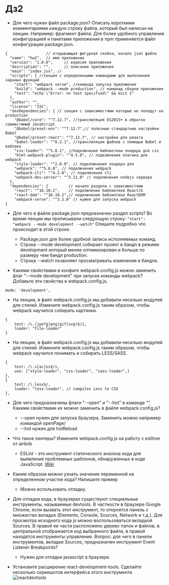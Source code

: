 # Дз2

- Для чего нужен файл package.json? Описать короткими комментариями каждую строку файла, который был написан на лекции. Например:
фрагмент файла:
Для более удобного управления конфигурацией и пакетами приложения в npm применяется файл конфигурации package.json.
```
{                 // открывающая фигурная скобка, начало json файла
  "name": "hw2",  // имя приложение
  "version": "1.0.0",     // верисия приложения
  "description": "",      // описание приложения
  "main": "index.jsx", //
  "scripts": { //секция с определенными командами для выполнения заданых функций
    "start": "webpack serve", //команда запуска приложения
    "build": "webpack --mode production", // команад сборки приложения
    "test": "echo \"Error: no test specified\" && exit 1"
  },
  "author": "",
  "license": "ISC",
  "devDependencies": { // секция с зависимостями которые не попадут на production
    "@babel/core": "^7.12.7", //транспиляция ES2015+ в обратно совместимый JavaScript
    "@babel/preset-env": "^7.12.7",// полезные стандартные настройки Babel
    "@babel/preset-react": "^7.12.7", // настройки для реакта
    "babel-loader": "^8.2.1", //транспиляция файлов с помощью Babel и вебпака
    "css-loader": "^5.0.1", //подключения библиотеки лоадера для css
    "html-webpack-plugin": "^4.5.0", // подключения плагина для webpack
    "style-loader": "^2.0.0", // подкллючения лоадера для 
    "webpack": "^5.6.0", // подключения webpack
    "webpack-cli": "^4.2.0", // подключения cli
    "webpack-dev-server": "^3.11.0" // подключения nodejs сервера
  },
  "dependencies": {         // начало раздела с зависимостями
    "react": "^16.10.2",    // подключение библиотеки ReactJS
    "react-dom": "^16.10.2",// подключение библиотеки ReactDOM
    "webpack-serve": "^3.2.0" // нужен для запуска webpack
}
```
- Для чего в файле package.json предназначен раздел scripts? Во время лекции мы прописывали следующую строку: `"start": "webpack --mode development --watch"` Опишите подробно что происходит в этой строке.

    - Package.json для более удобной записи исполняемых команд.
    - Строка --mode development собирает проект в бандл в режиме development который менее оптимизирован и больше по размеру чем бандл production.
    - Строка --watch позволяет просматривать изменения в бандле.

- Какими свойствами в конфиге webpack.config.js можно заменить флаг "--mode development" при запуске команды webpack?
Добавьте эти свойства в webpack.config.js.
```
mode: 'development',
```

- На лекции, в файл webpack.config.js мы добавили несклько модулей для стилей. Измените webpack.config.js таким образом, чтобы webpack научился собирать картинки.
```
{
    test: /\.(jpe?g|png|gif|svg)$/i,
    loader: "file-loader"
}
```

- На лекции, в файл webpack.config.js мы добавили несклько модулей для стилей. Измените webpack.config.js таким образом, чтобы webpack научился понимать и собирать LESS/SASS.
```
{
    test: /\.s[ac]ss$/i,
    use: ["style-loader", "css-loader", "sass-loader",]
},
{
    test: /\.less$/,
    loader: "less-loader", // compiles Less to CSS
},
```
- Для чего предназначены флаги "--open" и "--hot" в команде "". Какими свойствами их можно заменить в файле webpack.config.js?
    - --open нужен для запуска браузера. Заменить можно например командой openPage/
    - --hot нужен для hotReload
- Что такое линтеры? Измените webpack.config.js на работу с eslitner от airbnb
    - ESLint - это инструмент статического анализа кода для выявления проблемных шаблонов, обнаруженных в коде JavaScript. [Wiki](https://en.wikipedia.org/wiki/ESLint)


- Каким образом можно узнать значение переменной на определенном участке кода? Напишите пример
    - Можно использовать отладку.

- Для отладки кода, в браузерах существуют специальные инструменты, называемые devtools. 
В частности в браузере Google Chrome, если вызвать этот инструмент, 
то откроется панель с множество вкладок (Elements, Console, Sources, Network и т.д.).
 Для просмотра исходного кода js можно воспользоваться вкладкой Sources. 
 В правой ее части расположено дерево папок и файлов, в центральной отображается код выбранного файла, в правой находятся инструменты управления. 
 Вопрос: для чего в панели инструментов, вкладки Sources, предназначен инструмент Event Listener Breakpoints?
    - Нужен для отладки javascript в браузере.

- Установите расширение react-development-tools. Сделайте несколько скриншотов интерфейса этого инструмента
![reactdevtools](https://lh3.googleusercontent.com/W5h-3Esx-a2cOq4TaQ2O5tz-zLMjTupUgJjiFF_wZfszDGHdlGpH0JeZoT29399vLdkRRQqBEeM=w640-h400-e365-rj-sc0x00ffffff)